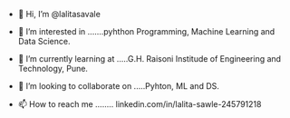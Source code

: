 - 👋 Hi, I’m @lalitasavale
- 👀 I’m interested in .......pyhthon Programming, Machine Learning and Data Science.
- 🌱 I’m currently learning at .....G.H. Raisoni Institude of Engineering and Technology, Pune.
- 💞️ I’m looking to collaborate on .....Pyhton, ML and DS. 

- 📫 How to reach me ........ linkedin.com/in/lalita-sawle-245791218 

<!---
lalitasavale/lalitasavale is a ✨ special ✨ repository because its `README.md` (this file) appears on your GitHub profile.
You can click the Preview link to take a look at your changes.
--->

